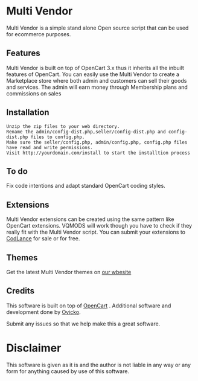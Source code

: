 # Multi Vendor 

Multi Vendor is a simple stand alone Open source script that can be used for ecommerce purposes.
## Features
Multi Vendor is built on top of OpenCart 3.x thus it inherits all the inbuilt  features of OpenCart.
You can easily use the Multi Vendor to create a Marketplace store where both admin and customers can sell their goods and services.
The admin will earn money through Membership plans and commissions on sales
## Installation
    Unzip the zip files to your web directory.
    Rename the admin/config-dist.php,seller/config-dist.php and config-dist.php files to config.php.
    Make sure the seller/config.php, admin/config.php, config.php files have read and write permissions.
    Visit http://yourdomain.com/install to start the installtion process
    
    
## To do
Fix code intentions and adapt standard OpenCart coding styles.
## Extensions
Multi Vendor extensions can be created using the same pattern like OpenCart extensions.
VQMODS will work though you have to check if they really fit with the Multi Vendor script.
You can submit your extensions to [CodLance](https://codlance.com) for sale or for free.
## Themes
Get the latest Multi Vendor themes on [our wbesite](https://codlance.com)
## Credits
This software is built on top of [OpenCart](http://opencart.com) .
Additional software and development done by [Ovicko](https://ovicko.com).

Submit any issues so that we help make this a great software.

# Disclaimer
This software is given as it is and the author is not liable in any way or any form for anything caused by use of this software.

